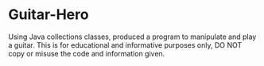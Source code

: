 # Guitar-Hero
Using Java collections classes, produced a program to manipulate and play a guitar.
This is for educational and informative purposes only, DO NOT copy or misuse the code and information given.
